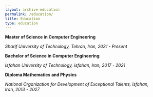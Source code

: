 ```yaml
---
layout: archive-education
permalink: /education/
title: Education
type: education
---
```


**Master of Science in Computer Engineering**

*Sharif University of Technology, Tehran, Iran, 2021 - Present*

**Bachelor of Science in Computer Engineering**

*Isfahan University of Technology, Isfahan, Iran, 2017 - 2021*

**Diploma Mathematics and Physics**

*National Organization for Development of Exceptional Talents, Isfahan, Iran, 2013 - 2027*
